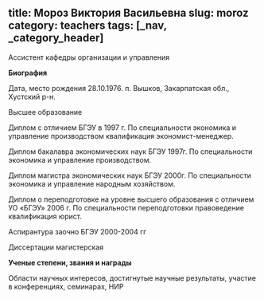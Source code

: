 title: Мороз Виктория Васильевна
slug: moroz
category: teachers
tags: [_nav, _category_header]
---

Ассистент кафедры организации и управления

__Биография__

Дата, место рождения   28.10.1976.  п. Вышков, Закарпатская обл., Хустский р-н.

Высшее образование 

 Диплом с отличием БГЭУ в 1997 г. По специальности экономика и управление производством квалификация экономист-менеджер.

Диплом бакалавра экономических наук БГЭУ 1997г. По специальности экономика и управление производством.

Диплом магистра экономических наук БГЭУ 2000г. По специальности экономика и управление народным хозяйством.

Диплом о переподготовке на уровне высшего образования с отличием УО «БГЭУ» 2006 г. По специальности переподготовки правоведение квалификация юрист.

Аспирантура  заочно БГЭУ 2000-2004 гг

Диссертации магистерская

__Ученые степени, звания и награды__

Области научных интересов, достигнутые научные результаты, участие в конференциях, семинарах, НИР
